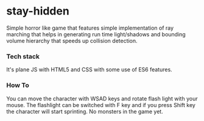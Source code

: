 # stay-hidden
Simple horror like game that features simple implementation of ray marching that helps in generating run time light/shadows and bounding volume hierarchy that speeds up collision detection.

### Tech stack
It's plane JS with HTML5 and CSS with some use of ES6 features.

### How To
You can move the character with WSAD keys and rotate flash light with your mouse. The flashlight can be switched with F key and if you press Shift key the character will start sprinting. No monsters in the game yet.

